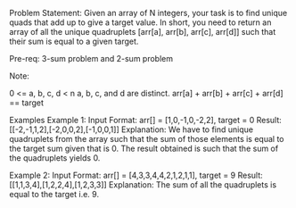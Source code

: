 Problem Statement: Given an array of N integers, your task is to find unique quads that add up to give a target value. In short, you need to return an array of all the unique quadruplets [arr[a], arr[b], arr[c], arr[d]] such that their sum is equal to a given target.

Pre-req: 3-sum problem and 2-sum problem

Note:

0 <= a, b, c, d < n
a, b, c, and d are distinct.
arr[a] + arr[b] + arr[c] + arr[d] == target

Examples
Example 1:
Input Format: arr[] = [1,0,-1,0,-2,2], target = 0
Result: [[-2,-1,1,2],[-2,0,0,2],[-1,0,0,1]]
Explanation: We have to find unique quadruplets from the array such that the sum of those elements is equal to the target sum given that is 0. The result obtained is such that the sum of the quadruplets yields 0.

Example 2:
Input Format: arr[] = [4,3,3,4,4,2,1,2,1,1], target = 9
Result: [[1,1,3,4],[1,2,2,4],[1,2,3,3]]
Explanation: The sum of all the quadruplets is equal to the target i.e. 9.
